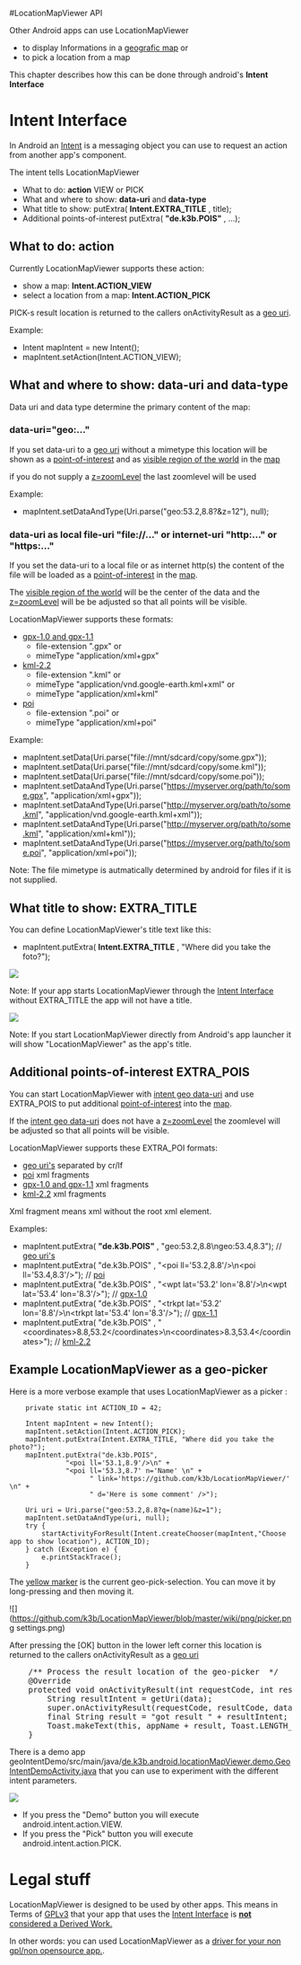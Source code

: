 #LocationMapViewer API

Other Android apps can use LocationMapViewer

* to display Informations in a [geografic map](map) or
* to pick a location from a map

This chapter describes how this can be done through android's **Intent Interface**

# <a name='intent'>Intent Interface</a>

In Android an [Intent](http://developer.android.com/guide/components/intents-filters.html) is a messaging object
you can use to request an action from another app's component.

The intent tells LocationMapViewer

* What to do: **action** VIEW or PICK
* What and where to show: **data-uri** and **data-type**
* What title to show: putExtra( **Intent.EXTRA_TITLE** , title);
* Additional points-of-interest putExtra( **"de.k3b.POIS"** , ...);

## <a name='action'>What to do: **action**</a>

Currently LocationMapViewer supports these action:

* show a map: **Intent.ACTION_VIEW**
* select a location from  a map: **Intent.ACTION_PICK**

PICK-s result location is returned to the callers onActivityResult as a [geo uri](data#geo).

Example:

* Intent mapIntent = new Intent();
* mapIntent.setAction(Intent.ACTION_VIEW);

## <a name='uri'>What and where to show: **data-uri** and **data-type**</a>

Data uri and data type determine the primary content of the map:

### <a name='geo'>data-uri="geo:..."</a>

If you set data-uri to a [geo uri](data#geo) without a mimetype this location will be shown as a
[point-of-interest](data#marker) and as [visible region of the world](data#region) in the [map](map#marker)

if you do not supply a [z=zoomLevel](data#z) the last zoomlevel will be used

Example:

* mapIntent.setDataAndType(Uri.parse("geo:53.2,8.8?&z=12"), null);

### <a name='file'>data-uri as local file-uri "file://..." or internet-uri "http:..." or "https:..."</a>

If you set the data-uri to a local file or as internet http(s) the content of the file will be loaded as a
[point-of-interest](data#marker) in the [map](map#marker).

The [visible region of the world](data#region) will be the center of the data and the
[z=zoomLevel](data#z) will be be adjusted so that all points will be visible.

LocationMapViewer supports these formats:

* [gpx-1.0 and gpx-1.1](data#gpx)
    * file-extension ".gpx" or
    * mimeType "application/xml+gpx"
* [kml-2.2](data#kml)
    * file-extension ".kml" or
    * mimeType "application/vnd.google-earth.kml+xml" or
    * mimeType "application/xml+kml"
* [poi](data#poi)
    * file-extension ".poi" or
    * mimeType "application/xml+poi"

Example:

* mapIntent.setData(Uri.parse("file://mnt/sdcard/copy/some.gpx"));
* mapIntent.setData(Uri.parse("file://mnt/sdcard/copy/some.kml"));
* mapIntent.setData(Uri.parse("file://mnt/sdcard/copy/some.poi"));
* mapIntent.setDataAndType(Uri.parse("https://myserver.org/path/to/some.gpx", "application/xml+gpx"));
* mapIntent.setDataAndType(Uri.parse("http://myserver.org/path/to/some.kml", "application/vnd.google-earth.kml+xml"));
* mapIntent.setDataAndType(Uri.parse("http://myserver.org/path/to/some.kml", "application/xml+kml"));
* mapIntent.setDataAndType(Uri.parse("https://myserver.org/path/to/some.poi", "application/xml+poi"));

Note: The file mimetype is autmatically determined by android for files if it is not supplied.

## <a name='title'>What title to show: **EXTRA_TITLE**</a>

You can define LocationMapViewer's title text like this:

* mapIntent.putExtra( **Intent.EXTRA_TITLE** , "Where did you take the foto?");

![](https://github.com/k3b/LocationMapViewer/blob/master/wiki/png/picker.png)

Note: If your app starts LocationMapViewer through the [Intent Interface](api#intent) without
EXTRA_TITLE the app will not have a title.

![](https://github.com/k3b/LocationMapViewer/blob/master/wiki/png/app-map-nomenue.png)

Note: If you start LocationMapViewer directly from Android's app launcher it will show "LocationMapViewer"
as the app's title.

## <a name='extra-pois'>Additional points-of-interest **EXTRA_POIS**</a>

You can start LocationMapViewer with [intent geo data-uri](api#geo) and use EXTRA_POIS
to put additional [point-of-interest](data#marker) into the [map](map#marker).

If the [intent geo data-uri](api#geo) does not have a [z=zoomLevel](data#z) the zoomlevel will be
adjusted so that all points will be visible.

LocationMapViewer supports these EXTRA_POI formats:

* [geo uri's](data#geo) separated by cr/lf
* [poi](data#poi) xml fragments
* [gpx-1.0 and gpx-1.1](data#gpx) xml fragments
* [kml-2.2](data#kml) xml fragments

Xml fragment means xml without the root xml element.

Examples:

* mapIntent.putExtra( **"de.k3b.POIS"** , "geo:53.2,8.8\ngeo:53.4,8.3"); // [geo uri's](data#geo)
* mapIntent.putExtra( "de.k3b.POIS" , "&lt;poi ll='53.2,8.8'/>\n&lt;poi ll='53.4,8.3'/>"); // [poi](data#poi)
* mapIntent.putExtra( "de.k3b.POIS" , "&lt;wpt lat='53.2' lon='8.8'/>\n&lt;wpt lat='53.4' lon='8.3'/>"); // [gpx-1.0](data#gpx)
* mapIntent.putExtra( "de.k3b.POIS" , "&lt;trkpt lat='53.2' lon='8.8'/>\n&lt;trkpt lat='53.4' lon='8.3'/>"); // [gpx-1.1](data#gpx)
* mapIntent.putExtra( "de.k3b.POIS" , "&lt;coordinates>8.8,53.2&lt;/coordinates>\n&lt;coordinates>8.3,53.4&lt;/coordinates>"); // [kml-2.2](data#kml)


## Example LocationMapViewer as a <a name='example'>geo-picker</a>

Here is a more verbose example that uses LocationMapViewer as a picker :

		private static int ACTION_ID = 42;

        Intent mapIntent = new Intent();
        mapIntent.setAction(Intent.ACTION_PICK);
        mapIntent.putExtra(Intent.EXTRA_TITLE, "Where did you take the photo?");
        mapIntent.putExtra("de.k3b.POIS",
                  "<poi ll='53.1,8.9'/>\n" +
                  "<poi ll='53.3,8.7' n='Name' \n" +
                        " link='https://github.com/k3b/LocationMapViewer/' \n" +
                        " d='Here is some comment' />");

        Uri uri = Uri.parse("geo:53.2,8.8?q=(name)&z=1");
        mapIntent.setDataAndType(uri, null);
        try {
            startActivityForResult(Intent.createChooser(mapIntent,"Choose app to show location"), ACTION_ID);
        } catch (Exception e) {
            e.printStackTrace();
        }


The [yellow marker](map#yellow) is the current geo-pick-selection.
You can move it by long-pressing and then moving it.

![](https://github.com/k3b/LocationMapViewer/blob/master/wiki/png/picker.png settings.png)

After pressing the [OK] button in the lower left corner this location is returned
to the callers onActivityResult as a [geo uri](data#geo)

<pre>
    /** Process the result location of the geo-picker  */
    @Override
    protected void onActivityResult(int requestCode, int resultCode, Intent data) {
        String resultIntent = getUri(data);
        super.onActivityResult(requestCode, resultCode, data);
        final String result = "got result " + resultIntent;
        Toast.makeText(this, appName + result, Toast.LENGTH_LONG).show();
    }
</pre>

There is a demo app geoIntentDemo/src/main/java/[de.k3b.android.locationMapViewer.demo.GeoIntentDemoActivity.java](https://github.com/k3b/LocationMapViewer/blob/master/geoIntentDemo/src/main/java/de/k3b/android/locationMapViewer/demo/GeoIntentDemoActivity.java)
that you can use to experiment with the different intent parameters.

![](https://github.com/k3b/LocationMapViewer/blob/master/wiki/png/api-demo.png)

* If you press the "Demo" button you will execute android.intent.action.VIEW.
* If you press the "Pick" button you will execute android.intent.action.PICK.

# <a name='gpl'>Legal stuff</a>

LocationMapViewer is designed to be used by other apps. This means in Terms of [GPLv3](http://www.gnu.org/licenses/gpl-3.0) that your app
that uses the [Intent Interface](api#intent) is [**not** considered a Derived Work.](https://en.wikipedia.org/wiki/GPL_v3#Point_of_view:_linking_is_irrelevant)

In other words: you can used LocationMapViewer as a [driver for your non gpl/non opensource app.](http://www.rosenlaw.com/lj19.htm).

